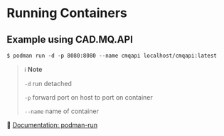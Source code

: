 # Running Containers

## Example using CAD.MQ.API
```shell
$ podman run -d -p 8080:8080 --name cmqapi localhost/cmqapi:latest
```

> ℹ️ **Note**
>
> `-d` run detached
> 
> `-p` forward port on host to port on container
> 
> `--name` name of container

🔗 <a href=" https://docs.podman.io/en/stable/markdown/podman-run.1.html" target="_blank">Documentation: podman-run</a>
